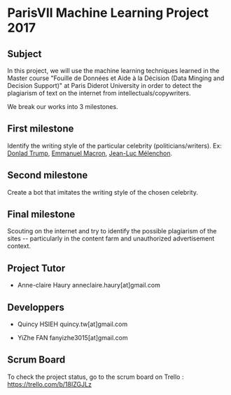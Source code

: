 # ParisVII Machine Learning Project 2017

## Subject
In this project, we will use the machine learning techniques learned in the Master course "Fouille de Données et Aide à la Décision (Data Minging and Decision Support)" at Paris Diderot University in order to detect the plagiarism of text on the internet from intellectuals/copywriters.

We break our works into 3 milestones.

## First milestone
Identify the writing style of the particular celebrity (politicians/writers). Ex: [Donlad Trump](https://twitter.com/realDonaldTrump), [Emmanuel Macron](https://twitter.com/emmanuelmacron), [Jean-Luc Mélenchon](https://twitter.com/jlmelenchon?lang=en).

## Second milestone
Create a bot that imitates the writing style of the chosen celebrity.

## Final milestone
Scouting on the internet and try to identify the possible plagiarism of the sites -- particularly in the content farm and unauthorized advertisement context.

## Project Tutor
- Anne-claire Haury anneclaire.haury[at]gmail.com

## Developpers
- Quincy HSIEH quincy.tw[at]gmail.com

- YiZhe FAN fanyizhe3015[at]gmail.com

## Scrum Board
To check the project status, go to the scrum board on Trello : https://trello.com/b/18IZGJLz




